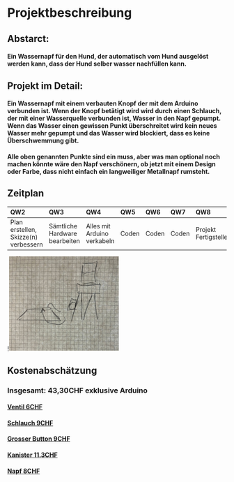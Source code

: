 # Projektbeschreibung

## Abstarct:
#### Ein Wassernapf für den Hund, der automatisch vom Hund ausgelöst werden kann, dass der Hund selber wasser nachfüllen kann.

## Projekt im Detail:
#### Ein Wassernapf mit einem verbauten Knopf der mit dem Arduino verbunden ist. Wenn der Knopf betätigt wird wird durch einen Schlauch, der mit einer Wasserquelle verbunden ist, Wasser in den Napf gepumpt. Wenn das Wasser einen gewissen Punkt überschreitet wird kein neues Wasser mehr gepumpt und das Wasser wird blockiert, dass es keine Überschwemmung gibt.
#### Alle oben genannten Punkte sind ein muss, aber was man optional noch machen könnte wäre den Napf verschönern, ob jetzt mit einem Design oder Farbe, dass  nicht einfach ein langweiliger Metallnapf rumsteht.


## Zeitplan
| QW2 | QW3 | QW4 | QW5 | QW6 | QW7 | QW8 |
|:------------------ |:-------------------| :-------------------|:------------------ |:-------------------| :-------------------| :-------------------|
| Plan erstellen, Skizze(n) verbessern            | Sämtliche Hardware bearbeiten              |Alles mit Arduino verkabeln               | Coden             | Coden               | Coden              | Projekt Fertigstellen              |




!<img src="skizze 1.jpeg" width="50%" height="50%" />

## Kostenabschätzung
### Insgesamt: 43,30CHF exklusive Arduino 
  #### [Ventil 6CHF](https://www.digikey.ch/de/products/detail/adafruit-industries-llc/5066/14825336?utm_adgroup=Flow%20Sensors&utm_source=google&utm_medium=cpc&utm_campaign=Shopping_Product_Sensors%2C%20Transducers&utm_term=&productid=14825336&gclid=CjwKCAiA0JKfBhBIEiwAPhZXD-ti1tSmZGEz2wnf-UKqwyNxI1DDmZ-x_Do_Dmtv2qqLu-hBRkiQCBoC0CcQAvD_BwE)
  #### [Schlauch 9CHF](https://www.galaxus.ch/de/s4/product/meister-pvc-schlauch-5-m-gartenschlauch-20714406)
  #### [Grosser Button 9CHF](https://www.play-zone.ch/de/big-dome-push-button-60mm-blau.html?gclid=CjwKCAiA0JKfBhBIEiwAPhZXDxThoePr7gcOJ6PwMrnimdYqiEhPJv-SBy1eiody6mWlcWZwBQnglhoCs60QAvD_BwE)
  #### [Kanister 11.3CHF](https://www.galaxus.ch/de/s4/product/campingaz-wasserkanister-garagen-zubehoer-5831281?ip=Wasserkanister) 
  #### [Napf 8CHF ](https://www.galaxus.ch/de/s15/product/trixie-napf-040-l-futternapf-18654229)

